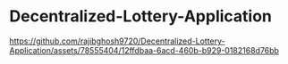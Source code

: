 # Decentralized-Lottery-Application

https://github.com/rajibghosh9720/Decentralized-Lottery-Application/assets/78555404/12ffdbaa-6acd-460b-b929-0182168d76bb

